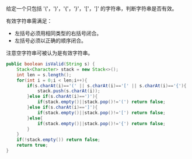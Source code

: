 给定一个只包括 '('，')'，'{'，'}'，'['，']' 的字符串，判断字符串是否有效。

有效字符串需满足：

- 左括号必须用相同类型的右括号闭合。
- 左括号必须以正确的顺序闭合。  

注意空字符串可被认为是有效字符串。

```Java
public boolean isValid(String s) {
    Stack<Character> stack = new Stack<>();
    int len = s.length();
    for(int i = 0;i < len;i++){
        if(s.charAt(i)=='(' || s.charAt(i)=='[' || s.charAt(i)=='{'){
            stack.push(s.charAt(i));
        }else if(s.charAt(i)==')'){
            if(stack.empty()||stack.pop()!='(') return false;
        }else if(s.charAt(i)==']'){
            if(stack.empty()||stack.pop()!='[') return false;
        }else{
            if(stack.empty()||stack.pop()!='{') return false;
        }
    }
    if(!stack.empty()) return false;
    return true;
}

```